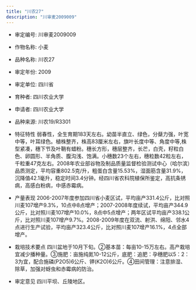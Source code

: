 ```yaml
---
title: "川农27"
description: "川审麦2009009"
---
```

* 审定编号:  川审麦2009009

*  作物名称:  小麦

*  品种名称:  川农27

*  审定年份:  2009

*  审定单位:  四川省

* 育种者:  四川农业大学

*  申请者:  四川农业大学

*  品种来源:  川农19/R3301

*  特征特性
弱春性，全生育期183天左右。幼苗半直立、绿色，分蘖力强，叶宽中等，叶耳绿色。植株整齐，株高83厘米左右，旗叶长度中等、角度中等,株型紧凑，穗下节及叶鞘有蜡粉。穗长方形，穗层整齐，长芒，白壳，籽粒白色、卵圆形、半角质、腹沟浅、饱满。小穗数23个左右，穗粒数42粒左右，千粒重47克左右。2008年农业部谷物及制品质量监督检验测试中心（哈尔滨）品质测定，平均容重802.5克/升，粗蛋白含量15.53%，湿面筋含量31.9%，沉降值42.1毫升，稳定时间3.4分钟。经四川省农科院植保所鉴定，高抗条锈病，高感白粉病，中感赤霉病。

*  产量表现
2006-2007年度参加四川省小麦区试，平均亩产331.4公斤，比对照川麦107增产9.3%，10点中8点增产；2007-2008年度续试，平均亩产344.9公斤，比对照川麦107增产10.0%，8点中5点增产；两年区试平均亩产338.1公斤，比对照川麦107增产9.7%。2008-2009年度在双流、射洪、绵阳、邻水4点进行生产试验，平均亩产323.4公斤，比对照川麦107增产16.1%，4点全部增产。

*  栽培技术要点
四川盆地于10月下旬。②基本苗：每亩10-15万左右。高产栽培宜减少播种量。③施肥：亩施纯氮10-12公斤，底肥：追肥：孕穗肥以5：2：3为宜，配合施磷(P2O5)6公斤、钾(K2O)6公斤。④田间管理：注意排湿、除草，加强对蚜虫和赤霉病的防治。

*  审定意见
四川平坝、丘陵地区。
